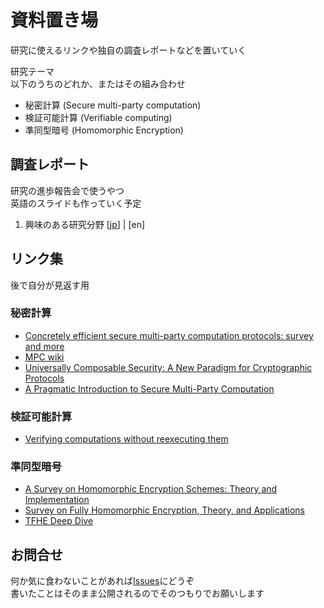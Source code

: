 # 資料置き場

研究に使えるリンクや独自の調査レポートなどを置いていく

研究テーマ  
以下のうちのどれか、またはその組み合わせ
- 秘密計算 (Secure multi-party computation)
- 検証可能計算 (Verifiable computing)
- 準同型暗号 (Homomorphic Encryption)

## 調査レポート

研究の進歩報告会で使うやつ  
英語のスライドも作っていく予定

1. 興味のある研究分野 [[jp](./docs/jp/slide1.md)] | [en]

## リンク集

後で自分が見返す用

### 秘密計算
- [Concretely efficient secure multi-party computation protocols: survey and more](https://sands.edpsciences.org/articles/sands/full_html/2022/01/sands20210001/sands20210001.html)
- [MPC wiki](https://wiki.mpcalliance.org/)
- [Universally Composable Security: A New Paradigm for Cryptographic Protocols](https://eprint.iacr.org/2000/067.pdf)
- [A Pragmatic Introduction to Secure Multi-Party Computation](https://www.cs.virginia.edu/~evans/pragmaticmpc/pragmaticmpc.pdf)

### 検証可能計算
- [Verifying computations without reexecuting them](https://dl.acm.org/doi/pdf/10.1145/2641562)

### 準同型暗号
- [A Survey on Homomorphic Encryption Schemes: Theory and Implementation](https://arxiv.org/pdf/1704.03578.pdf)
- [Survey on Fully Homomorphic Encryption, Theory, and Applications](https://eprint.iacr.org/2022/1602.pdf)
- [TFHE Deep Dive](https://www.zama.ai/post/tfhe-deep-dive-part-1)

## お問合せ
何か気に食わないことがあれば[Issues](https://github.com/DSSS-Lab/survey_al21022_toma/issues)にどうぞ  
書いたことはそのまま公開されるのでそのつもりでお願いします  
